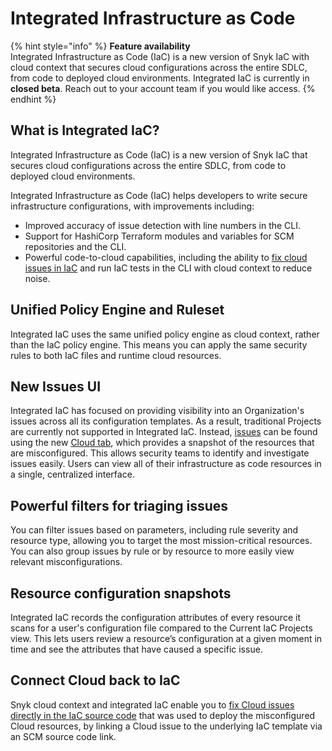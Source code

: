# Integrated Infrastructure as Code

{% hint style="info" %}
**Feature availability**\
Integrated Infrastructure as Code (IaC) is a new version of Snyk IaC with cloud context that secures cloud configurations across the entire SDLC, from code to deployed cloud environments. Integrated IaC is currently in **closed beta**. Reach out to your account team if you would like access.
{% endhint %}

## **What is Integrated IaC?**

Integrated Infrastructure as Code (IaC) is a new version of Snyk IaC that secures cloud configurations across the entire SDLC, from code to deployed cloud environments. &#x20;

Integrated Infrastructure as Code (IaC) helps developers to write secure infrastructure configurations, with improvements including:

* Improved accuracy of issue detection with line numbers in the CLI.
* Support for HashiCorp Terraform modules and variables for SCM repositories and the CLI.
* Powerful code-to-cloud capabilities, including the ability to [fix cloud issues in IaC](fix-cloud-issues-in-iac.md) and run IaC tests in the CLI with cloud context to reduce noise.

## Unified Policy Engine and Ruleset

Integrated IaC uses the same unified policy engine as cloud context, rather than the IaC policy engine. This means you can apply the same security rules to both IaC files and runtime cloud resources.

## New Issues UI

Integrated IaC has focused on providing visibility into an Organization's issues across all its configuration templates. As a result, traditional Projects are currently not supported in Integrated IaC. Instead, [issues](../snyk-cloud-issues/) can be found using the new [Cloud tab](../snyk-cloud-issues/view-cloud-issues-in-the-snyk-web-ui.md), which provides a snapshot of the resources that are misconfigured. This allows security teams to identify and investigate issues easily. Users can view all of their infrastructure as code resources in a single, centralized interface.

## Powerful filters for triaging issues

You can filter issues based on parameters, including rule severity and resource type, allowing you to target the most mission-critical resources. You can also group issues by rule or by resource to more easily view relevant misconfigurations.

## Resource configuration snapshots

Integrated IaC records the configuration attributes of every resource it scans for a user's configuration file compared to the Current IaC Projects view. This lets users review a resource’s configuration at a given moment in time and see the attributes that have caused a specific issue.

## Connect Cloud back to IaC

Snyk cloud context and integrated IaC enable you to [fix Cloud issues directly in the IaC source code](fix-cloud-issues-in-iac.md) that was used to deploy the misconfigured Cloud resources, by linking a Cloud issue to the underlying IaC template via an SCM source code link.

